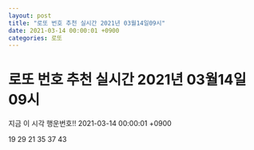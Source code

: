 ```yaml
---
layout: post
title: "로또 번호 추천 실시간 2021년 03월14일09시"
date: 2021-03-14 00:00:01 +0900
categories: 로또
---
```


# 로또 번호 추천 실시간 2021년 03월14일09시

지금 이 시각 행운번호!! 2021-03-14 00:00:01 +0900

 19  29  21  35  37  43 


